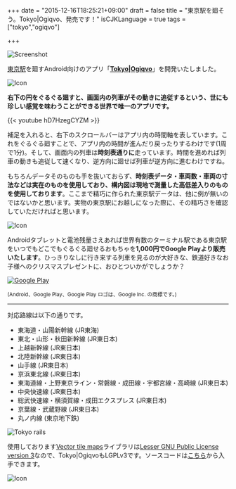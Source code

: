+++
date = "2015-12-16T18:25:21+09:00"
draft = false
title = "東京駅を廻そう。Tokyo|Ogiqvo、発売です！"
isCJKLanguage = true
tags = ["tokyo","ogiqvo"]

+++

![Screenshot](/img/feature_graphic.png)

[東京駅](https://ja.wikipedia.org/wiki/%E6%9D%B1%E4%BA%AC%E9%A7%85)を廻すAndroid向けのアプリ「**[Tokyo|Ogiqvo](https://play.google.com/store/apps/details?id=com.ogiqvo.view.tokyo)**」を開発いたしました。

![Icon](/img/raster-tokyo.png)

**右下の円をぐるぐる廻すと、画面内の列車がその動きに追従するという、世にも珍しい感覚を味わうことができる世界で唯一のアプリです。**

{{< youtube hD7HzegCYZM >}}

補足を入れると、右下のスクロールバーはアプリ内の時間軸を表しています。これをぐるぐる廻すことで、アプリ内の時間が進んだり戻ったりするわけです(1周で1分)。そして、画面内の列車は**時刻表通りに**走っています。時間を進めれば列車の動きも追従して速くなり、逆方向に廻せば列車が逆方向に進むわけですね。

もちろんデータそのものも手を抜いておらず、**時刻表データ・車両数・車両の寸法などは実在のものを使用しており、構内図は現地で測量した高低差入りのものを使用しております**。ここまで精巧に作られた東京駅データは、他に例が無いのではないかと思います。実物の東京駅にお越しになった際に、その精巧さを確認していただければと思います。

![Icon](/img/expand_and_rotate.png)

Androidタブレットと電池残量さえあれば世界有数のターミナル駅である東京駅をいつでもどこでもぐるぐる廻せるおもちゃを**1,000円でGoogle Playより販売いたします**。ひっきりなしに行き来する列車を見るのが大好きな、鉄道好きなお子様へのクリスマスプレゼントに、おひとついかがでしょうか？

[![Google Play](/img/ja-play-badge.png)](https://play.google.com/store/apps/details?id=com.ogiqvo.view.tokyo)

<sub>(Android、Google Play、Google Play ロゴは、Google Inc. の商標です。)</sub>

----

対応路線は以下の通りです。

* 東海道・山陽新幹線 (JR東海)
* 東北・山形・秋田新幹線 (JR東日本)
* 上越新幹線 (JR東日本)
* 北陸新幹線 (JR東日本)
* 山手線 (JR東日本)
* 京浜東北線 (JR東日本)
* 東海道線・上野東京ライン・常磐線・成田線・宇都宮線・高崎線 (JR東日本)
* 中央快速線 (JR東日本)
* 総武快速線・横須賀線・成田エクスプレス (JR東日本)
* 京葉線・武蔵野線 (JR東日本)
* 丸ノ内線 (東京地下鉄)

![Tokyo rails](/img/tokyo-rails.png)

使用しております[Vector tile maps](https://github.com/opensciencemap/vtm)ライブラリは[Lesser GNU Public License version 3](http://www.gnu.org/licenses/lgpl-3.0.html)なので、Tokyo|OgiqvoもLGPLv3です。ソースコードは[こちら](https://github.com/ogiqvo/ogiqvo.com-opensciencemap-lgplv3)から入手できます。

![Icon](/img/icon_144.png)
